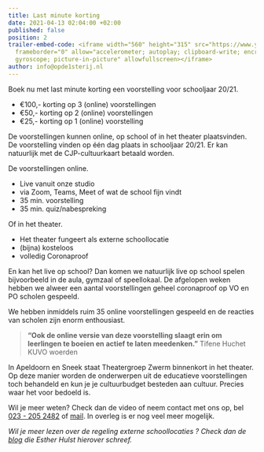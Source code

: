 ```yaml
---
title: Last minute korting
date: 2021-04-13 02:04:00 +02:00
published: false
position: 2
trailer-embed-code: <iframe width="560" height="315" src="https://www.youtube.com/embed/vwLyG9S7488"
  frameborder="0" allow="accelerometer; autoplay; clipboard-write; encrypted-media;
  gyroscope; picture-in-picture" allowfullscreen></iframe>
author: info@opde1sterij.nl
---
```


Boek nu met last minute korting een voorstelling voor schooljaar 20/21.

- €100,- korting op 3 (online) voorstellingen  
- €50,- korting op 2 (online) voorstellingen 
- €25,- korting op 1 (online) voorstelling  

De voorstellingen kunnen online, op school of in het theater plaatsvinden. De voorstelling vinden op één dag plaats in schooljaar 20/21. Er kan natuurlijk met de CJP-cultuurkaart betaald worden.

De voorstellingen online. 
- Live vanuit onze studio
- via Zoom, Teams, Meet of wat de school fijn vindt
- 35 min. voorstelling
- 35 min. quiz/nabespreking

Of in het theater. 
- Het theater fungeert als externe schoollocatie 
- (bijna) kosteloos
- volledig Coronaproof

En kan het live op school? Dan komen we natuurlijk live op school spelen bijvoorbeeld in de aula, gymzaal of speellokaal. De afgelopen weken hebben we alweer een aantal voorstellingen geheel coronaproof op VO en PO scholen gespeeld. 

We hebben inmiddels ruim 35 online voorstellingen gespeeld en de reacties van scholen zijn enorm enthousiast.

>  **“Ook de online versie van deze voorstelling slaagt erin om leerlingen te boeien en actief te laten meedenken.”** Tifene Huchet KUVO woerden

In Apeldoorn en Sneek staat Theatergroep Zwerm binnenkort in het theater. Op deze manier worden de onderwerpen uit de educatieve voorstellingen toch behandeld en kun je je cultuurbudget besteden aan cultuur. Precies waar het voor bedoeld is.

Wil je meer weten? Check dan de video of neem contact met ons op, bel <a href="tel:+31232052482" title="Bel Op de eerste rij">023 - 205 2482</a>  of [mail](mailto:boekingen@opde1sterij.nl). In overleg is er nog veel meer mogelijk.

*Wil je meer lezen over de regeling externe schoollocaties ? Check dan de [blog](https://www.opde1sterij.nl/blog/externe-schoollocatie/) die Esther Hulst hierover schreef.*
